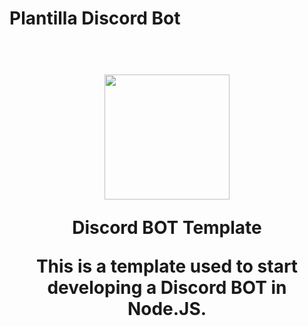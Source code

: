 # Plantilla Discord Bot

<h1 align="center">
    <br>
    <img src="https://i.imgur.com/EYvBrPN.png" height="200">
    <br>
    <p>Discord BOT Template</p>
    <p>This is a template used to start developing a Discord BOT in Node.JS.</p>
<h1>
